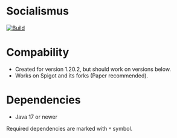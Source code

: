 # Socialismus
[![Build](https://github.com/whereareiam/Socialismus/actions/workflows/maven-publish.yml/badge.svg)](https://github.com/whereareiam/Socialismus/actions/workflows/maven-publish.yml)
# Compability
- Created for version 1.20.2, but should work on versions below.
- Works on Spigot and its forks (Paper recommended).

# Dependencies
- Java 17 or newer

Required dependencies are marked with ```*``` symbol.
